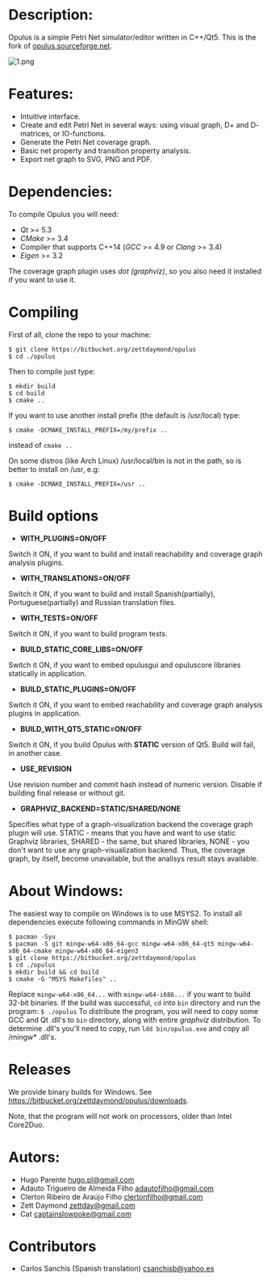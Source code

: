 # Description: #
Opulus is a simple Petri Net simulator/editor written in C++/Qt5. This is the fork of [opulus.sourceforge.net](opulus.sourceforge.net).

![1.png](https://bitbucket.org/repo/7X6BR9/images/653296000-1.png)

# Features: #
* Intuitive interface.
* Create and edit Petri Net in several ways: using visual graph, D+ and D- matrices, or IO-functions.
* Generate the Petri Net coverage graph.
* Basic net property and transition property analysis.
* Export net graph to SVG, PNG and PDF.

# Dependencies: #
To compile Opulus you will need:

* *Qt* >= 5.3
* *CMake* >= 3.4
* Compiler that supports C++14 (*GCC* >= 4.9 or *Clang* >= 3.4)
* *Eigen* >= 3.2

The coverage graph plugin uses *dot (graphviz)*, so you also need it installed if you want to use it.

# Compiling #
First of all, clone the repo to your machine:
```
$ git clone https://bitbucket.org/zettdaymond/opulus
$ cd ./opulus
```
Then to compile just type:
```
$ mkdir build
$ cd build
$ cmake ..
```
If you want to use another install prefix (the default is /usr/local) type:
```
$ cmake -DCMAKE_INSTALL_PREFIX=/my/prefix ..
```
instead of `cmake ..`

On some distros (like Arch Linux) /usr/local/bin is not in the path, so is better to install on /usr, e.g:
```
$ cmake -DCMAKE_INSTALL_PREFIX=/usr ..
```

# Build options #

- **WITH_PLUGINS=ON/OFF** 

Switch it ON, if you want to build and install reachability and coverage graph analysis plugins.

- **WITH_TRANSLATIONS=ON/OFF**

Switch it ON, if you want to build and install Spanish(partially), Portuguese(partially) and Russian translation files.

- **WITH_TESTS=ON/OFF**

Switch it ON, if you want to build program tests.

- **BUILD_STATIC_CORE_LIBS=ON/OFF** 

Switch it ON, if you want to embed opulusgui and opuluscore libraries statically in application.

- **BUILD_STATIC_PLUGINS=ON/OFF**

Switch it ON, if you want to embed reachability and coverage graph analysis plugins in application.

- **BUILD_WITH_QT5_STATIC=ON/OFF** 

Switch it ON, if you build Opulus with **STATIC** version of Qt5. Build will fail, in another case.

- **USE_REVISION** 

Use revision number and commit hash instead of numeric version. Disable if building final release or without git.

- **GRAPHVIZ_BACKEND=STATIC/SHARED/NONE**

Specifies what type of a graph-visualization backend the coverage graph plugin will use. STATIC - means that you have and want to use static Graphviz libraries, SHARED - the same, but shared libraries, NONE - you don't want to use any graph-visualization backend. Thus, the coverage graph, by itself, become unavailable, but the analisys result stays available.

# About Windows: #
The easiest way to compile on Windows is to use MSYS2. To install all dependencies execute following commands in MinGW shell:
```
$ pacman -Syu
$ pacman -S git mingw-w64-x86_64-gcc mingw-w64-x86_64-qt5 mingw-w64-x86_64-cmake mingw-w64-x86_64-eigen3
$ git clone https://bitbucket.org/zettdaymond/opulus
$ cd ./opulus
$ mkdir build && cd build
$ cmake -G "MSYS Makefiles" ..
```
Replace `mingw-w64-x86_64...` with `mingw-w64-i686...` if you want to build 32-bit binaries. 
If the build was successful, `cd` into `bin` directory and run the program: `$ ./opulus`
To distribute the program, you will need to copy some GCC and Qt .dll's to `bin` directory, along with entire *graphviz* distribution.
To determine .dll's you'll need to copy, run `ldd bin/opulus.exe` and copy all /mingw* .dll's.

# Releases #
We provide binary builds for Windows. See https://bitbucket.org/zettdaymond/opulus/downloads. 

Note, that the program will not work on processors, older than Intel Core2Duo.


# Autors: #
- Hugo Parente <hugo.pl@gmail.com>
- Adauto Trigueiro de Almeida Filho <adautofilho@gmail.com>
- Clerton Ribeiro de Araújo Filho <clertonfilho@gmail.com>
- Zett Daymond <zettday@gmail.com>
- Cat <captainslowpoke@gmail.com>

# Contributors #
- Carlos Sanchis (Spanish translation) <csanchisb@yahoo.es>